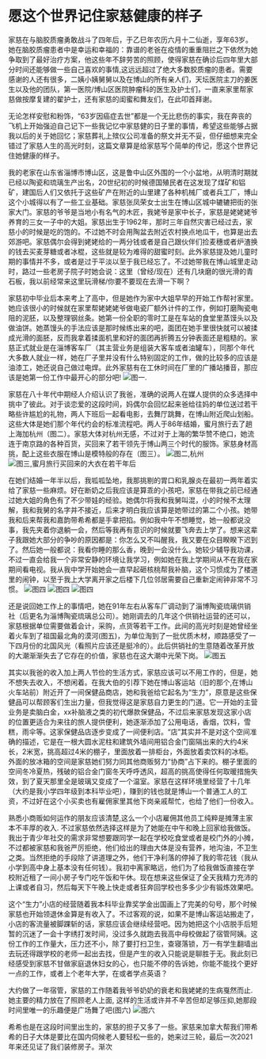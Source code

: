 # 愿这个世界记住家慈健康的样子

家慈在与脑胶质瘤勇敢战斗了四年后，于乙巳年农历六月十二仙逝，享年63岁。她在脑胶质瘤患者中是幸运和幸福的：靠谱的老爸在疫情的重重阻拦之下依然为她争取到了最好治疗方案，他这些年不辞劳苦的照顾，使得家慈在确诊后四年里大部分时间还能够做一些自己喜欢的事情,这远远超过了绝大多数胶质瘤的患者。需要感谢的人还有很多，二姨小姨舅舅以及在博山的所有亲人们，天坛医院主刀的姜医生以及他的团队，第一医院/博山区医院肿瘤科的医生及护士们，一直来家里帮家慈做按摩复建的翟护士，还有家慈的闺蜜和舞友们，在此叩首拜谢。

无论怎样安慰和粉饰，“63岁因癌症去世”都是一个无比悲伤的事实，我在奔丧的飞机上开始强迫自己记下一些我记忆中家慈健的日子里的事情，希望这些能够占据我以后的关于她回忆；家慈葬礼上殡仪公司准备的祭文并无不妥，但仔细想来完全错过了家慈人生的高光时刻，这篇文章算是给家慈写个简单的传记，愿这个世界记住她健康的样子。

我的老家在山东省淄博市博山区，这是鲁中山区外围的一个小盆地，从明清时期就已经以陶瓷和琉璃生产出名，20世纪初的时候德国殖民者在这发现了煤矿和铝矿，建国后人们又依托于这些矿产在附近的山里建了各种机械厂或者兵工厂，博山这个小城得以有了一些工业基础。家慈张凤荣女士出生在博山区城中辘辘把街的张家大门。家慈的爷爷是当地小有名气的木匠，我姥爷是家中长子，家慈是姥姥姥爷养育的三女一子中的大姐。家慈出生于1962年，那时三年自然灾害已经过去，家慈小的时候是吃的饱的。不过她不时会用陶盆去附近农村换点地瓜干，也算是出去郊游吧。家慈偶尔会得到姥姥给的一两分钱或者是自己跟伙伴们捡麦穗或者炉渣换的钱去买麦芽糖或者冰棍，这些就是较为难得的甜蜜时刻。此外家慈提及她儿童时期的事情并不多，或者是过于平淡以至于我已经忘了。不过她带我在博山城里走动时，路过一些老房子院子时她会说：这里（曾经/现在）还有几块磨的很光滑的青石板，我以前经常来这里玩滑梯/你要不要现在去滑一下啊？

家慈初中毕业后本来考上了高中，但是她作为家中大姐早早的开始工作帮衬家里。她应该很小的时候就在家里帮姥姥姥爷做电瓷厂额外计件的工作，例如打磨陶瓷电阻的泥胚，以及整理钢丝条。她第一份全职的零时工是在车站的食堂里蒸馍头以及做油饼。她蒸馒头的手法应该是那时候练出来的吧，面团在她手里很快就可以被揉成光滑的面胚，反而我拿着揉面机里和好的面团再折腾五分钟表面还是粗糙的。家慈正式就业是在淄博客车厂（其主营业务是组装大客车或者油罐车），同那个年代大多数人就业一样，她在厂子里并没有什么特别固定的工作，做的比较多的应该是油漆工，她还说自己做过电焊。此外家慈有在工休时间在厂里的广播站播音，那应该是她第一份工作中最开心的部分吧!
![图一](images/Fig1_Reading.JPG).

家慈在八十年代中期经人介绍认识了我爸，准确的说两人在媒人提供的众多选择中挑中了彼此。对于谈恋爱的这段时间，妈偶尔会回忆起来爸给往妈的单位送过若干略些许尴尬的礼物，两人下班后一起看电影，去舞厅跳舞，在博山附近爬山划船。这些大体是她们那个年代约会的标准流程吧。两人于86年结婚，蜜月旅行去了趟上海加杭州（图二）。家慈大体对杭州无感，不过对于上海的繁华赞不绝口，她流连于南京路的各种百货，买回来了若干领先于博山两三个时代的服饰。家慈身材高挑，配上这些衣服在博山是模特般的存在（图三）。
![图二,杭州](images/Fig2_Hangzhou.JPG)
![图三,蜜月旅行买回来的大衣在若干年后](images/Fig3.JPG)

在她们结婚一年半以后，我呱呱坠地，我那挑剔的胃口和乳腺炎在最初一两年着实给了家慈一些麻烦。好在断奶之后我应该是算乖的小孩吧，家慈在带我之前已经通过她大姐的角色有了不少带娃的经验。她偶尔将我和我舅叫混，小的时候不太理解，我和我舅的名字并不接近，后来才明白我应该算是她带过的第二个小孩。她带我和后来帮我和嘉韵带希希都是手拿把掐。例如我中午不想睡觉，她一般都说没事，我先夹着你退躺一会，然后等我再有意识的时候就要飞奔去上学了。想来这辈子我跟她大部分的争吵的原因都是：你怎么又不叫醒我，我又要在众目睽睽下迟到了。然后她一般都说：我看你睡的那么香，晚到一会没什么。她较少辅导我功课，不过一直会给我一个非常安静的环境让我学习，例如她在我上学期间从不在我在家期间看电视。我从我中学开始她会一直早起砸核桃帮我补脑，这个习惯成为了楼道里的闹钟，以至于我上大学离开家之后楼下几位邻居需要自己重新定闹钟非常不习惯。
![图四](images/Fig4-1.JPG)
![图四](images/Fig4-3.JPG)
![图四](images/Fig4-2.JPG)

还是说回她工作上的事情吧，她在91年左右从客车厂调动到了淄博陶瓷琉璃供销社（后更名为淄博陶瓷琉璃总公司）。她刚调去的几年这个供销社运营的还可以，家慈根据单位需要做着会计，采购，点货等若干工作。此间的高光时刻是她曾经坐着火车到了祖国最北角的漠河(图五)，为单位淘到了一批优质木材，顺路感受了一下四月份的北国风光（看照片应该还是挺冷的）。此后供销社的生意随着改革开放的大潮渐渐失去了它存在的价值，家慈也在这大潮中光荣下岗。
![图五](images/Fig5.JPG)

其实以我爸的收入加上两人节俭的生活方式，家慈应该可以不用工作的，但是，她不想失去收入，不想闲着。在我大伯的引荐下她在博山客运站（旧的那个,在博山火车站前）附近开了一间保健品商店，她和我爸给它起名为“生力”，原意是这些保健品可以帮顾客们生出力量，但我觉得这是家慈自力更生的门道。它一开始的主营业务是卖脑白金，xx补脑液之类的初代爆款保健品，不过后来家慈发现这家小店的位置更适合为来往的旅人提供便利，她逐渐添加了公用电话，香烟，饮料，雪糕，雨伞等。这家保健品店逐步变成了一间便利店。“店”其实并不是对这个空间准确的描述，它是在一根大圆水泥柱和建筑外墙间用铝合金门窗隔出来的大约4米长，2米宽，挑高超过4米的棚子，里面放着一排柜台，外面放着卖饮料的冰柜。外面的放冰箱的空间是家慈她们努力同其他商贩努力“协商”占下来的。棚子里面的空间冬冷夏热，残破的铝合金门窗冬天呼呼透风，超高的挑高使得任何取暖措施失效，到了夏天那里全是玻璃又变成了一个温室。家慈在这样环境里经营了十几年（大约是我小学四年级到本科毕业吧），赚到的钱也就是博山一个普通工人的工资，不过好在这个小买卖也有雇佣家里其他下岗亲戚帮忙，也给了他们一份收入。

熟悉小商贩如何运作的朋友应该清楚,这么一个小店雇佣其他员工纯粹是摊薄主家本不丰厚的收入. 不过家慈依然选择这样是为了她能在中午和晚上回家给我做饭。我出于青少年社交的需求非常想要跟同学一起在学校吃食堂或者是校门外的小摊，不过都被家慈和我爸严厉拒绝，他们给出的理由大体是没有营养，地沟油，不卫生之类。当然拒绝的手段除了讲道理之外，他们干净利落的停掉了我的零花钱（我从小学到高中身上基本没有任何钱）。我初中离家略远，他们为了给我做饭直接在学校附近租了一间小房子专门吃午饭和午休。现在想来这些保证了全天我精力充沛的上课或者自习，然后每天下午晚上快走或者狂奔回学校也多多少少有锻炼效果吧。

这个“生力”小店的经营随着我本科毕业靠奖学金出国画上了完美的句号，那个时候家慈也开始领退休金算是有收入了。不过客观的说，如果不是博山客运站搬走了，小店的客流量被脚踝斩的话，家慈应该会继续经营吧。因为她把这个小店脱手后短暂的沉迷了一会十字绣打发时间，没过多久就跑去我高中母校做起了宿管阿姨。这份工作的工作量大，压力还不小，除了要打扫卫生，查寝落锁，万一有学生翻墙出去玩还得跟学校的老师一起出去找，但是产生的收入只能说是聊胜于无。我此刻已经感受到家慈不甘做家庭退休妇女的心，也只能不停的告诉她，你能不能找个更好一点的工作，或者上个老年大学，在或者学点英语？

大约做了一年宿管，家慈的工作随着我爷爷奶奶的衰老和我姥姥的生病戛然而止.她主要的精力放在了照顾老人上面, 这样的生活或许并不辛苦但却足够压抑,她那段时间里唯一的乐趣便是广场舞了吧(图六)
![图六](images/Fig6.JPG)

希希也是在这段时间里出生的，家慈的担子又多了一些。家慈来加拿大帮我们带希希的日子大体是要比在国内伺候老人要轻松一些的，她来过三轮，最后一次2021年来还见证了我们装修房子。渐次